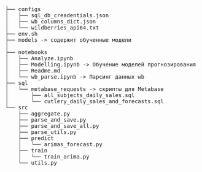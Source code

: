 <pre>
├── configs
│   ├── sql_db_creadentials.json
│   ├── wb_columns_dict.json
│   └── wildberries_api64.txt
├── env.sh
├── models -> содержит обученные модели
│   
├── notebooks
│   ├── Analyze.ipynb
│   ├── Modelling.ipynb -> Обучение моделей прогнозирования
│   ├── Readme.md
│   └── wb_parse.ipynb -> Парсинг данных wb
├── sql
│   └── metabase_requests -> скрипты для Metabase
│       ├── all_subjects_daily_sales.sql 
│       └── cutlery_daily_sales_and_forecasts.sql
└── src
    ├── aggregate.py
    ├── parse_and_save.py
    ├── parse_and_save_all.py
    ├── parse_utils.py
    ├── predict
    │   └── arimas_forecast.py
    ├── train
    │   └── train_arima.py
    └── utils.py
</pre>